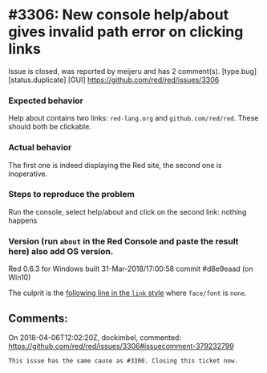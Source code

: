 
#3306: New console help/about gives invalid path error on clicking links
================================================================================
Issue is closed, was reported by meijeru and has 2 comment(s).
[type.bug] [status.duplicate] [GUI]
<https://github.com/red/red/issues/3306>

### Expected behavior

Help about contains two links: `red-lang.org` and `github.com/red/red`. These should both be clickable.
### Actual behavior

The first one is indeed displaying the Red site, the second one is inoperative.
### Steps to reproduce the problem

Run the console, select help/about and click on the second link: nothing happens
### Version (run `about` in the Red Console and paste the result here) also add OS version.

Red 0.6.3 for Windows built 31-Mar-2018/17:00:58 commit #d8e9eaad (on Win10)

The culprit is the [following line in the `link` style](
https://github.com/red/red/blob/master/environment/console/GUI/settings.red#L72) where `face/font` is `none`.



Comments:
--------------------------------------------------------------------------------

On 2018-04-06T12:02:20Z, dockimbel, commented:
<https://github.com/red/red/issues/3306#issuecomment-379232799>

    This issue has the same cause as #3300. Closing this ticket now.

